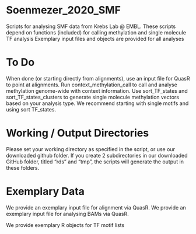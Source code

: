 # Soenmezer_2020_SMF
Scripts for analysing SMF data from Krebs Lab @ EMBL.
These scripts depend on functions (included) for calling methylation and single molecule TF analysis
Exemplary input files and objects are provided for all analyses

# To Do
When done (or starting directly from alignments), use an input file for QuasR to point at alignments. 
Run context_methylation_call to call and analyse methylation genome-wide with context information. 
Use sort_TF_states and sort_TF_states_clusters to generate single molecule methylation vectors based on your analysis type. We recommend starting with single motifs and using sort TF_states.

# Working / Output Directories 
Please set your working directory as specified in the script, or use our downloaded github folder.
If you create 2 subdirectories in our downloaded GitHub folder, titled “rds” and “tmp”, the scripts will generate the output in these folders.

# Exemplary Data 
We provide an exemplary input file for alignment via QuasR.
We provide an exemplary input file for analysing BAMs via QuasR.

We provide exemplary R objects for TF motif lists
